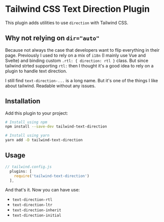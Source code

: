 # Tailwind CSS Text Direction Plugin

This plugin adds utilities to use `direction` with Tailwind CSS.

## Why not relying on `dir="auto"`

Because not always the case that developers want to flip everything in their page. Previously I used to rely on a mix of `i18n` (I mainly use Vue and Svelte) and binding custom `.rtl: { direction: rtl }` class. But since tailwind strted supporting `rtl:` then I thought it's a good idea to rely on a plugin to handle text direction.

I still find `text-direction-...` is a long name. But it's one of the things I like about tailwind. Readable without any issues.

## Installation

Add this plugin to your project:

```bash
# Install using npm
npm install --save-dev tailwind-text-direction

# Install using yarn
yarn add -D tailwind-text-direction
```

## Usage

```js
// tailwind.config.js
  plugins: [
    require('tailwind-text-direction')
  ],
```

And that's it. Now you can have use:

- `text-direction-rtl`
- `text-direction-ltr`
- `text-direction-inherit`
- `text-direction-initial`

